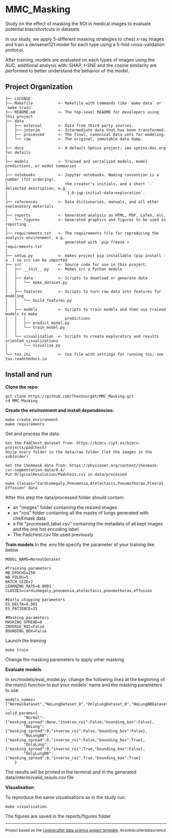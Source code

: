 MMC_Masking
==============================

Study on the effect of masking the ROI in medical images to evaluate potential bias/shortcuts in datasets

In our study, we apply 5-different masking strategies to chest x-ray images and train a densenet121 model for each type using a 5-fold cross-validation protocol.

After training, models are evaluated on each types of images using the AUC, additional analysis with: SHAP, t-SNE and the cosine similarity are performed to better understand the behavior of the model.


Project Organization
------------

    ├── LICENSE
    ├── Makefile           <- Makefile with commands like `make data` or `make train`
    ├── README.md          <- The top-level README for developers using this project.
    ├── data
    │   ├── external       <- Data from third party sources.
    │   ├── interim        <- Intermediate data that has been transformed.
    │   ├── processed      <- The final, canonical data sets for modeling.
    │   └── raw            <- The original, immutable data dump.
    │
    ├── docs               <- A default Sphinx project; see sphinx-doc.org for details
    │
    ├── models             <- Trained and serialized models, model predictions, or model summaries
    │
    ├── notebooks          <- Jupyter notebooks. Naming convention is a number (for ordering),
    │                         the creator's initials, and a short `-` delimited description, e.g.
    │                         `1.0-jqp-initial-data-exploration`.
    │
    ├── references         <- Data dictionaries, manuals, and all other explanatory materials.
    │
    ├── reports            <- Generated analysis as HTML, PDF, LaTeX, etc.
    │   └── figures        <- Generated graphics and figures to be used in reporting
    │
    ├── requirements.txt   <- The requirements file for reproducing the analysis environment, e.g.
    │                         generated with `pip freeze > requirements.txt`
    │
    ├── setup.py           <- makes project pip installable (pip install -e .) so src can be imported
    ├── src                <- Source code for use in this project.
    │   ├── __init__.py    <- Makes src a Python module
    │   │
    │   ├── data           <- Scripts to download or generate data
    │   │   └── make_dataset.py
    │   │
    │   ├── features       <- Scripts to turn raw data into features for modeling
    │   │   └── build_features.py
    │   │
    │   ├── models         <- Scripts to train models and then use trained models to make
    │   │   │                 predictions
    │   │   ├── predict_model.py
    │   │   └── train_model.py
    │   │
    │   └── visualization  <- Scripts to create exploratory and results oriented visualizations
    │       └── visualize.py
    │
    └── tox.ini            <- tox file with settings for running tox; see tox.readthedocs.io

Install and run
---
**Clone the repo:**
```
git clone https://github.com/TheoSourget/MMC_Masking.git
cd MMC_Masking
```

**Create the environment and install dependencies:**
```
make create_environment
make requirements
```

Get and process the data:
```
Get the PadChest dataset from: https://bimcv.cipf.es/bimcv-projects/padchest/
Unzip every folder in the data/raw folder (let the images in the subfolder)

Get the CheXmask data from: https://physionet.org/content/chexmask-cxr-segmentation-data/0.4/
Put OriginalResolution/Padchest.csv in data/processed

make classes="Cardiomegaly,Pneumonia,Atelectasis,Pneumothorax,Pleural Effusion" data
```
After this step the data/processed folder should contain:
* an "images" folder containing the resized images
* an "rois" folder containing all the masks of lungs generated with cheXmask data
* a file "processed_label.csv" containing the metadata of all kept images and the one hot encoding label
* The Padchest.csv file used previously

**Train models**
In the .env file specify the parameter of your training like below
```
MODEL_NAME=NormalDataset

#Training parameters
NB_EPOCHS=250
NB_FOLDS=5
BATCH_SIZE=2
LEARNING_RATE=0.0001   
CLASSES=cardiomegaly,pneumonia,atelectasis,pneumothorax,effusion

#Early stopping parameters
ES_DELTA=0.001
ES_PATIENCE=25

#Masking parameters
MASKING_SPREAD=0
INVERSE_ROI=False
BOUNDING_BOX=False
```

Launch the training
```
make train
```

Change the masking parameters to apply other masking

**Evaluate models**

In src/models/eval_model.py:
change the following lines at the beginning of the main() function to put your models' name and the masking parameters to use
```
models_names=["NormalDataset","NoLungDataset_0","OnlyLungDataset_0","NoLungBBDataset_0","OnlyLungBBDataset_0"]
...
valid_params={
        "Normal":{"masking_spread":None,"inverse_roi":False,"bounding_box":False},
        "NoLung":{"masking_spread":0,"inverse_roi":False,"bounding_box":False},
        "NoLungBB":{"masking_spread":0,"inverse_roi":False,"bounding_box":True},
        "OnlyLung":{"masking_spread":0,"inverse_roi":True,"bounding_box":False},
        "OnlyLungBB":{"masking_spread":0,"inverse_roi":True,"bounding_box":True}
    }
```
The results will be printed in the terminal and in the generated data/interim/valid_resuls.csv file

**Visualisation**:

To reproduce the same visualisations as in the study run:
```
make visualization
```
The figures are saved in the reports/figures folder

--------

<p><small>Project based on the <a target="_blank" href="https://drivendata.github.io/cookiecutter-data-science/">cookiecutter data science project template</a>. #cookiecutterdatascience</small></p>
